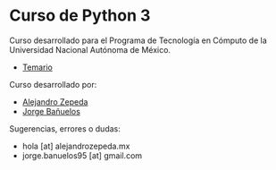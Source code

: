 # Curso de Python 3

Curso desarrollado para el Programa de Tecnología en Cómputo de la Universidad Nacional Autónoma de México. 

* [Temario](https://github.com/alejandrozepeda/curso-python-3/wiki)

Curso desarrollado por: 

* [Alejandro Zepeda](https://github.com/alejandrozepeda)
* [Jorge Bañuelos](https://github.com/JorgeBanuelos)

Sugerencias, errores o dudas: 

* hola [at] alejandrozepeda.mx
* jorge.banuelos95 [at] gmail.com
